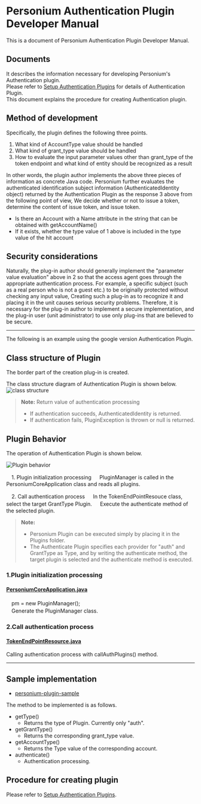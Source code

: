
# Personium Authentication Plugin Developer Manual

This is a document of  Personium Authentication Plugin Developer Manual.

## Documents

It describes the information necessary for developing Personium's Authentication plugin.  
Please refer to [Setup Authentication Plugins](../server-operator/setup_authentication_plugins.md) for details of Authentication Plugin.  
This document explains the procedure for creating Authentication plugin.  

## Method of development

Specifically, the plugin defines the following three points.

1. What kind of AccountType value should be handled
1. What kind of grant_type value should be handled
1. How to evaluate the input parameter values other than grant_type of the token endpoint and what kind of entity should be recognized as a result

In other words, the plugin author implements the above three pieces of information as concrete Java code.
Personium further evaluates the authenticated identification subject information (AuthenticatedIdentity object) returned by the Authentication Plugin as the response 3 above from the following point of view,
We decide whether or not to issue a token, determine the content of issue token, and issue token.

- Is there an Account with a Name attribute in the string that can be obtained with getAccountName()
- If it exists, whether the type value of 1 above is included in the type value of the hit account

## Security considerations

Naturally, the plug-in author should generally implement the "parameter value evaluation" above in 2 so that the access agent goes through the appropriate authentication process.
For example, a specific subject (such as a real person who is not a guest etc.) to be originally protected without checking any input value,
Creating such a plug-in as to recognize it and placing it in the unit causes serious security problems.
Therefore, it is necessary for the plug-in author to implement a secure implementation, and the plug-in user (unit administrator) to use only plug-ins that are believed to be secure.

---

The following is an example using the google version Authentication Plugin.

## Class structure of Plugin

The border part of the creation plug-in is created.

The class structure diagram of Authentication Plugin is shown below.
![class structure](./images/plugin_02.png "PluginClass Structure")

> **Note:**  Return value of authentication processing
> - If authentication succeeds, AuthenticatedIdentity is returned.
> - If authentication fails, PluginException is thrown or null is returned.

## Plugin Behavior

The operation of Authentication Plugin is shown below.

![Plugin behavior](./images/plugin_01.png "PluginBehavior")

　1. Plugin initialization processing
　   PluginManager is called in the PersoniumCoreApplication class and reads all plugins.

　2. Call authentication process
　   In the TokenEndPointResouce class, select the target GrantType Plugin.
　   Execute the authenticate method of the selected plugin.

> **Note:**
> - Personium Plugin can be executed simply by placing it in the Plugins folder.
> - The Authenticate Plugin specifies each provider for "auth" and GrantType as Type, and by writing the authenticate method, the target plugin is selected and the authenticate method is executed.

### 1.Plugin initialization processing
#### <i class="icon-file"></i> [PersoniumCoreApplication.java](https://github.com/personium/personium-core/blob/master/src/main/java/io/personium/core/rs/PersoniumCoreApplication.java)  
　pm = new PluginManager();  
　Generate the PluginManager class.  

### 2.Call authentication process
#### <i class="icon-file"></i> [TokenEndPointResource.java](https://github.com/personium/personium-core/blob/master/src/main/java/io/personium/core/rs/cell/TokenEndPointResource.java)  
Calling authentication process with callAuthPlugins() method.  

---
## Sample implementation

- [personium-plugin-sample](https://github.com/personium/personium-plugin-sample)

The method to be implemented is as follows.  
- getType()
  - Returns the type of Plugin. Currently only "auth".
- getGrantType()
  - Returns the corresponding grant_type value.
- getAccountType()
  - Returns the Type value of the corresponding account.
- authenticate()
  - Authentication processing.

## Procedure for creating plugin

Please refer to [Setup Authentication Plugins](../server-operator/setup_authentication_plugins.md).  
